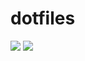 # dotfiles
<img src="https://github.com/martinval11/dotfiles/blob/main/mydesktop.png">
<img src="https://github.com/martinval11/dotfiles/blob/main/nvim.png">
